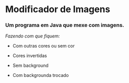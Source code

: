 ﻿# Modificador de Imagens

### Um programa em Java que mexe com imagens.

*Fazendo com que fiquem:*

* Com outras cores ou sem cor

* Cores invertidas

* Sem background

* Com backgrounda trocado
